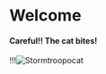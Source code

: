 # Welcome

#### Careful!! The cat bites!

!!!![Stormtroopocat](https://octodex.github.com/images/stormtroopocat.jpg "The Stormtroopocat")
